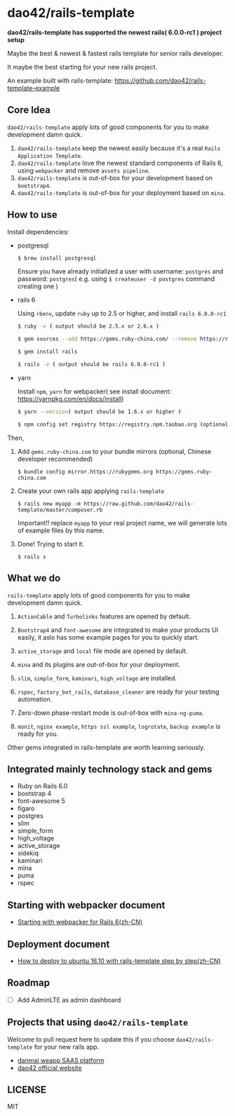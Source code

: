 # dao42/rails-template

**dao42/rails-template has supported the newest rails( 6.0.0-rc1 ) project setup**

Maybe the best & newest & fastest rails template for senior rails developer.

It maybe the best starting for your new rails project.

An example built with rails-template: https://github.com/dao42/rails-template-example


## Core Idea

`dao42/rails-template` apply lots of good components for you to make development damn quick.

1. `dao42/rails-template` keep the newest easily because it's a real `Rails Application Template`.
2. `dao42/rails-template` love the newest standard components of Rails 6, using `webpacker` and remove `assets pipeline`.
3. `dao42/rails-template` is out-of-box for your development based on `bootstrap4`.
4. `dao42/rails-template` is out-of-box for your deployment based on `mina`.

## How to use

Install dependencies:

* postgresql

    ```bash
    $ brew install postgresql
    ```

    Ensure you have already initialized a user with username: `postgres` and password: `postgres`( e.g. using `$ createuser -d postgres` command creating one )

* rails 6

    Using `rbenv`, update `ruby` up to 2.5 or higher, and install `rails 6.0.0-rc1`

    ```bash
    $ ruby -v ( output should be 2.5.x or 2.6.x )

    $ gem sources --add https://gems.ruby-china.com/ --remove https://rubygems.com/` (optional, Chinese developer recommend)

    $ gem install rails

    $ rails -v ( output should be rails 6.0.0-rc1 )
    ```

* yarn

    Install `npm`, `yarn` for webpacker( see install document: https://yarnpkg.com/en/docs/install)

    ```bash
    $ yarn --version( output should be 1.6.x or higher )

    $ npm config set registry https://registry.npm.taobao.org (optional, Chinese developer recommend)
    ```

Then,

1. Add `gems.ruby-china.com` to your bundle mirrors (optional, Chinese developer recommended)

    `$ bundle config mirror.https://rubygems.org https://gems.ruby-china.com`

2. Create your own rails app applying `rails-template`

    `$ rails new myapp -m https://raw.github.com/dao42/rails-template/master/composer.rb`

    Important!! replace `myapp` to your real project name, we will generate lots of example files by this name.

3. Done! Trying to start it.

    `$ rails s`

## What we do

`rails-template` apply lots of good components for you to make development damn quick.

1. `ActionCable` and `Turbolinks` features are opened by default.

2. `Bootstrap4` and `font-awesome` are integrated to make your products UI easily, it aslo has some example pages for you to quickly start.

3. `active_storage` and `local` file mode are opened by default.

4. `mina` and its plugins are out-of-box for your deployment.

5. `slim`, `simple_form`, `kaminari`, `high_voltage` are installed.

6. `rspec`, `factory_bot_rails`, `database_cleaner` are ready for your testing automation.

6. Zero-down phase-restart mode is out-of-box with `mina-ng-puma`.

7. `monit`, `nginx example`, `https ssl example`, `logrotate`, `backup example` is ready for you.

Other gems integrated in rails-template are worth learning seriously.

## Integrated mainly technology stack and gems

* Ruby on Rails 6.0
* bootstrap 4
* font-awesome 5
* figaro
* postgres
* slim
* simple_form
* high_voltage
* active_storage
* sidekiq
* kaminari
* mina
* puma
* rspec

## Starting with webpacker document

* [Starting with webpacker for Rails 6(zh-CN)](https://ruby-china.org/topics/38832)

## Deployment document

* [How to deploy to ubuntu 16.10 with rails-template step by step(zh-CN)](https://github.com/dao42/rails-template/wiki/how-to-deploy-rails-to-ubuntu1404-with-rails-template)

## Roadmap

* [ ] Add AdminLTE as admin dashboard

## Projects that using `dao42/rails-template`

Welcome to pull request here to update this if you choose `dao42/rails-template` for your new rails app.

* [danmai weapp SAAS platform](https://www.danmai.com.cn)
* [dao42 official website](https://www.dao42.com)

## LICENSE

MIT
